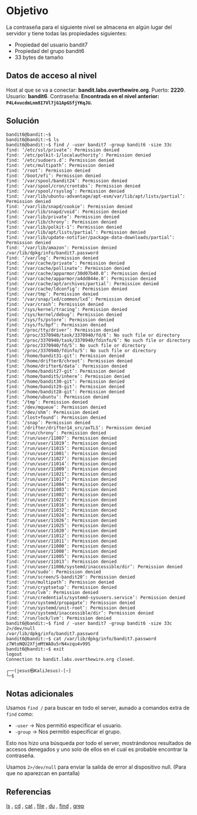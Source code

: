 
# Objetivo

La contraseña para el siguiente nivel se almacena en algún lugar del servidor y tiene todas las propiedades siguientes:

- Propiedad del usuario bandit7
- Propiedad del grupo bandit6
- 33 bytes de tamaño

## Datos de acceso al nivel
Host al que se va a conectar: **bandit.labs.overthewire.org**.
Puerto: **2220**.
Usuario: **bandit6**.
Contraseña: **Encontrada en el nivel anterior: `P4L4vucdmLnm8I7Vl7jG1ApGSfjYKqJU`.**

## Solución
```
bandit6@bandit:~$ 
bandit6@bandit:~$ ls
bandit6@bandit:~$ find / -user bandit7 -group bandit6 -size 33c
find: ‘/etc/ssl/private’: Permission denied
find: ‘/etc/polkit-1/localauthority’: Permission denied
find: ‘/etc/sudoers.d’: Permission denied
find: ‘/etc/multipath’: Permission denied
find: ‘/root’: Permission denied
find: ‘/boot/efi’: Permission denied
find: ‘/var/spool/bandit24’: Permission denied
find: ‘/var/spool/cron/crontabs’: Permission denied
find: ‘/var/spool/rsyslog’: Permission denied
find: ‘/var/lib/ubuntu-advantage/apt-esm/var/lib/apt/lists/partial’: Permission denied
find: ‘/var/lib/snapd/cookie’: Permission denied
find: ‘/var/lib/snapd/void’: Permission denied
find: ‘/var/lib/private’: Permission denied
find: ‘/var/lib/chrony’: Permission denied
find: ‘/var/lib/polkit-1’: Permission denied
find: ‘/var/lib/apt/lists/partial’: Permission denied
find: ‘/var/lib/update-notifier/package-data-downloads/partial’: Permission denied
find: ‘/var/lib/amazon’: Permission denied
/var/lib/dpkg/info/bandit7.password
find: ‘/var/log’: Permission denied
find: ‘/var/cache/private’: Permission denied
find: ‘/var/cache/pollinate’: Permission denied
find: ‘/var/cache/apparmor/30d07b40.0’: Permission denied
find: ‘/var/cache/apparmor/a4dd844e.0’: Permission denied
find: ‘/var/cache/apt/archives/partial’: Permission denied
find: ‘/var/cache/ldconfig’: Permission denied
find: ‘/var/tmp’: Permission denied
find: ‘/var/snap/lxd/common/lxd’: Permission denied
find: ‘/var/crash’: Permission denied
find: ‘/sys/kernel/tracing’: Permission denied
find: ‘/sys/kernel/debug’: Permission denied
find: ‘/sys/fs/pstore’: Permission denied
find: ‘/sys/fs/bpf’: Permission denied
find: ‘/proc/tty/driver’: Permission denied
find: ‘/proc/3370940/task/3370940/fd/6’: No such file or directory
find: ‘/proc/3370940/task/3370940/fdinfo/6’: No such file or directory
find: ‘/proc/3370940/fd/5’: No such file or directory
find: ‘/proc/3370940/fdinfo/5’: No such file or directory
find: ‘/home/bandit31-git’: Permission denied
find: ‘/home/drifter8/chroot’: Permission denied
find: ‘/home/drifter6/data’: Permission denied
find: ‘/home/bandit27-git’: Permission denied
find: ‘/home/bandit5/inhere’: Permission denied
find: ‘/home/bandit30-git’: Permission denied
find: ‘/home/bandit29-git’: Permission denied
find: ‘/home/bandit28-git’: Permission denied
find: ‘/home/ubuntu’: Permission denied
find: ‘/tmp’: Permission denied
find: ‘/dev/mqueue’: Permission denied
find: ‘/dev/shm’: Permission denied
find: ‘/lost+found’: Permission denied
find: ‘/snap’: Permission denied
find: ‘/drifter/drifter14_src/axTLS’: Permission denied
find: ‘/run/chrony’: Permission denied
find: ‘/run/user/11007’: Permission denied
find: ‘/run/user/11019’: Permission denied
find: ‘/run/user/11015’: Permission denied
find: ‘/run/user/11001’: Permission denied
find: ‘/run/user/11027’: Permission denied
find: ‘/run/user/11014’: Permission denied
find: ‘/run/user/11009’: Permission denied
find: ‘/run/user/11021’: Permission denied
find: ‘/run/user/11017’: Permission denied
find: ‘/run/user/11004’: Permission denied
find: ‘/run/user/11003’: Permission denied
find: ‘/run/user/11002’: Permission denied
find: ‘/run/user/11023’: Permission denied
find: ‘/run/user/11016’: Permission denied
find: ‘/run/user/11032’: Permission denied
find: ‘/run/user/11024’: Permission denied
find: ‘/run/user/11026’: Permission denied
find: ‘/run/user/11025’: Permission denied
find: ‘/run/user/11020’: Permission denied
find: ‘/run/user/11012’: Permission denied
find: ‘/run/user/11011’: Permission denied
find: ‘/run/user/11000’: Permission denied
find: ‘/run/user/11008’: Permission denied
find: ‘/run/user/11005’: Permission denied
find: ‘/run/user/11013’: Permission denied
find: ‘/run/user/11006/systemd/inaccessible/dir’: Permission denied
find: ‘/run/sudo’: Permission denied
find: ‘/run/screen/S-bandit20’: Permission denied
find: ‘/run/multipath’: Permission denied
find: ‘/run/cryptsetup’: Permission denied
find: ‘/run/lvm’: Permission denied
find: ‘/run/credentials/systemd-sysusers.service’: Permission denied
find: ‘/run/systemd/propagate’: Permission denied
find: ‘/run/systemd/unit-root’: Permission denied
find: ‘/run/systemd/inaccessible/dir’: Permission denied
find: ‘/run/lock/lvm’: Permission denied
bandit6@bandit:~$ find / -user bandit7 -group bandit6 -size 33c 2>/dev/null
/var/lib/dpkg/info/bandit7.password
bandit6@bandit:~$ cat /var/lib/dpkg/info/bandit7.password
z7WtoNQU2XfjmMtWA8u5rN4vzqu4v99S
bandit6@bandit:~$ exit
logout
Connection to bandit.labs.overthewire.org closed.
                                                                                                    
┌──(jesus㉿KaliJesus)-[~]
└─$ 
```

## Notas adicionales

Usamos `find /` para buscar en todo el server, aunado a comandos extra de `find` como: 
- `-user` -> Nos permitió especificar el usuario.
- `-group` -> Nos permitió especificar el grupo.

Esto nos hizo una búsqueda por todo el server, mostrándonos resultados de accesos denegados y uno solo de ellos en el cual es probable encontrar la contraseña.

Usamos `2>/dev/null` para enviar la salida de error al dispositivo null. (Para que no aparezcan en pantalla)

## Referencias

[ls](https://man7.org/linux/man-pages/man1/ls.1.html) , [cd](https://man7.org/linux/man-pages/man1/cd.1p.html) , [cat](https://man7.org/linux/man-pages/man1/cat.1.html) , [file](https://man7.org/linux/man-pages/man1/file.1.html) , [du](https://man7.org/linux/man-pages/man1/du.1.html) , [find](https://man7.org/linux/man-pages/man1/find.1.html) , [grep](https://man7.org/linux/man-pages/man1/grep.1.html)
